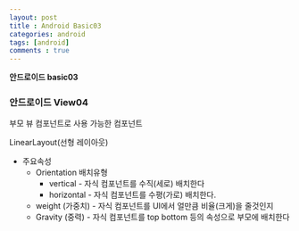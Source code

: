 ```yaml
---
layout: post
title : Android Basic03
categories: android
tags: [android]
comments : true
---
```


**안드로이드 basic03**

### 안드로이드 View04

부모 뷰 컴포넌트로 사용 가능한 컴포넌트

LinearLayout(선형 레이아웃)

- 주요속성
    - Orientation  배치유형
        - vertical   - 자식 컴포넌트를 수직(세로) 배치한다
        - horizontal - 자식 컴포넌트를 수평(가로) 배치한다.
    - weight (가중치) - 자식 컴포넌트를 UI에서 얼만큼 비율(크게)을 줄것인지  
    - Gravity (중력)  - 자식 컴포넌트를 top bottom 등의 속성으로 부모에 배치한다


